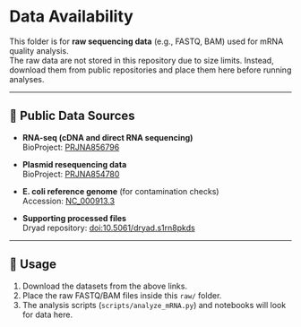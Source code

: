 # Data Availability

This folder is for **raw sequencing data** (e.g., FASTQ, BAM) used for mRNA quality analysis.  
The raw data are not stored in this repository due to size limits. Instead, download them from public repositories and place them here before running analyses.

---

## 🔹 Public Data Sources

- **RNA-seq (cDNA and direct RNA sequencing)**  
  BioProject: [PRJNA856796](https://www.ncbi.nlm.nih.gov/bioproject/PRJNA856796)

- **Plasmid resequencing data**  
  BioProject: [PRJNA854780](https://www.ncbi.nlm.nih.gov/bioproject/PRJNA854780)

- **E. coli reference genome** (for contamination checks)  
  Accession: [NC_000913.3](https://www.ncbi.nlm.nih.gov/nuccore/NC_000913.3)

- **Supporting processed files**  
  Dryad repository: [doi:10.5061/dryad.s1rn8pkds](https://doi.org/10.5061/dryad.s1rn8pkds)

---

## 🔹 Usage

1. Download the datasets from the above links.  
2. Place the raw FASTQ/BAM files inside this `raw/` folder.  
3. The analysis scripts (`scripts/analyze_mRNA.py`) and notebooks will look for data here.  
